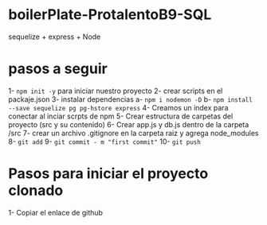 # boilerPlate-ProtalentoB9-SQL
sequelize + express + Node

# pasos a seguir 

1- `npm init -y` para iniciar nuestro proyecto
2- crear scripts en el packaje.json
3- instalar dependencias
    a- `npm i nodemon -D`
    b- `npm install --save sequelize pg pg-hstore express`
4- Creamos un index para conectar al inciar scrpts de npm
5- Crear estructura de carpetas del proyecto (src y su contenido)
6- Crear app.js y db.js dentro de la carpeta /src
7- crear un archivo .gitignore en la carpeta raiz y agrega node_modules
8- `git add`
9- `git commit - m "first commit"`
10- `git push`

# Pasos para iniciar el proyecto clonado

1- Copiar el enlace de github

